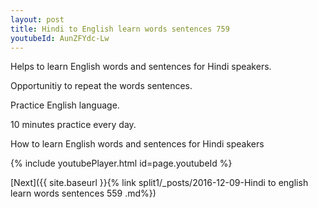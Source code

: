 ```yaml
---
layout: post
title: Hindi to English learn words sentences 759 
youtubeId: AunZFYdc-Lw
---
```

 
 
Helps to learn English words and sentences for Hindi speakers.

Opportunitiy to repeat the words sentences. 

Practice English language. 
 
10 minutes practice every day. 
 
How to learn English words and sentences for Hindi speakers 
 
{% include youtubePlayer.html id=page.youtubeId %}
 
 
[Next]({{ site.baseurl }}{% link  split1/_posts/2016-12-09-Hindi to english learn words sentences 559 .md%})
 
